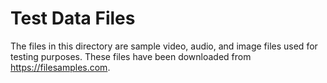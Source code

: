 # Test Data Files

The files in this directory are sample video, audio, and image files used for testing purposes. These files have been downloaded from https://filesamples.com.


